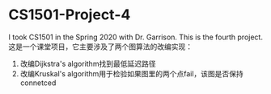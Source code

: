 # CS1501-Project-4
I took CS1501 in the Spring 2020 with Dr. Garrison. This is the fourth project.
这是一个课堂项目，它主要涉及了两个图算法的改编实现：
1. 改编Dijkstra's algorithm找到最低延迟路径
2. 改编Kruskal's algorithm用于检验如果图里的两个点fail，该图是否保持connetced
